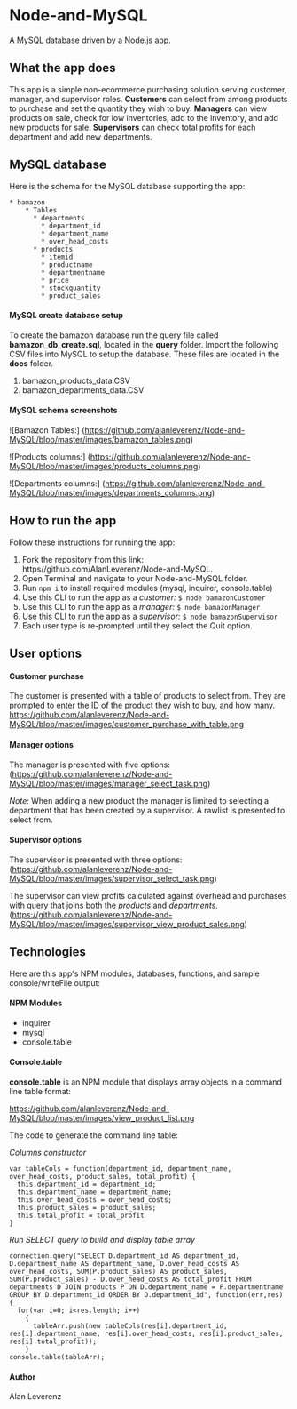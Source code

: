 # Node-and-MySQL
A MySQL database driven by a Node.js app. 

## What the app does

This app is a simple non-ecommerce purchasing solution serving customer, manager, and supervisor roles. 
__Customers__ can select from among products to purchase and set the quantity they wish to buy. 
__Managers__ can view products on sale, check for low inventories, add to the inventory, and add new products for sale. 
__Supervisors__ can check total profits for each department and add new departments. 

## MySQL database

Here is the schema for the MySQL database supporting the app:
````
* bamazon
    * Tables
      * departments
        * department_id
        * department_name
        * over_head_costs
      * products
        * itemid
        * productname
        * departmentname
        * price
        * stockquantity
        * product_sales
 ````
#### MySQL create database setup

To create the bamazon database run the query file called __bamazon_db_create.sql__, located in the __query__ folder.
Import the following CSV files into MySQL to setup the database. These files are located in the __docs__ folder.
   1. bamazon_products_data.CSV
   2. bamazon_departments_data.CSV

#### MySQL schema screenshots

![Bamazon Tables:]
(https://github.com/alanleverenz/Node-and-MySQL/blob/master/images/bamazon_tables.png)

![Products columns:]
(https://github.com/alanleverenz/Node-and-MySQL/blob/master/images/products_columns.png)

![Departments columns:]
(https://github.com/alanleverenz/Node-and-MySQL/blob/master/images/departments_columns.png)

## How to run the app

Follow these instructions for running the app:

1. Fork the repository from this link: https//github.com/AlanLeverenz/Node-and-MySQL.
2. Open Terminal and navigate to your Node-and-MySQL folder.
3. Run `npm i` to install required modules (mysql, inquirer, console.table)
4. Use this CLI to run the app as a *customer:*
    `$ node bamazonCustomer`
5. Use this CLI to run the app as a *manager:*
    `$ node bamazonManager`
6. Use this CLI to run the app as a *supervisor:*
   `$ node bamazonSupervisor`
7. Each user type is re-prompted until they select the Quit option.

## User options

#### Customer purchase

The customer is presented with a table of products to select from. They are prompted to enter the ID of the product they wish to buy, and how many.
https://github.com/alanleverenz/Node-and-MySQL/blob/master/images/customer_purchase_with_table.png

#### Manager options

The manager is presented with five options:
(https://github.com/alanleverenz/Node-and-MySQL/blob/master/images/manager_select_task.png)

*Note:* When adding a new product the manager is limited to selecting a department that has been created by a supervisor. A rawlist is presented to select from. 

#### Supervisor options

The supervisor is presented with three options:
(https://github.com/alanleverenz/Node-and-MySQL/blob/master/images/supervisor_select_task.png)

The supervisor can view profits calculated against overhead and purchases with query that joins both the *products* and *departments*.
(https://github.com/alanleverenz/Node-and-MySQL/blob/master/images/supervisor_view_product_sales.png)

## Technologies

Here are this app's NPM modules, databases, functions, and sample console/writeFile output:

#### NPM Modules
* inquirer
* mysql
* console.table

#### Console.table 
__console.table__ is an NPM module that displays array objects in a command line table format:

https://github.com/alanleverenz/Node-and-MySQL/blob/master/images/view_product_list.png

The code to generate the command line table:

*Columns constructor*
````
var tableCols = function(department_id, department_name, over_head_costs, product_sales, total_profit) {
  this.department_id = department_id;
  this.department_name = department_name;
  this.over_head_costs = over_head_costs;
  this.product_sales = product_sales;
  this.total_profit = total_profit
}
````
*Run SELECT query to build and display table array*
````
connection.query("SELECT D.department_id AS department_id, D.department_name AS department_name, D.over_head_costs AS over_head_costs, SUM(P.product_sales) AS product_sales, SUM(P.product_sales) - D.over_head_costs AS total_profit FROM departments D JOIN products P ON D.department_name = P.departmentname GROUP BY D.department_id ORDER BY D.department_id", function(err,res) {
  for(var i=0; i<res.length; i++) 
    {
      tableArr.push(new tableCols(res[i].department_id, res[i].department_name, res[i].over_head_costs, res[i].product_sales, res[i].total_profit));
    }
console.table(tableArr);
````
#### Author
Alan Leverenz
